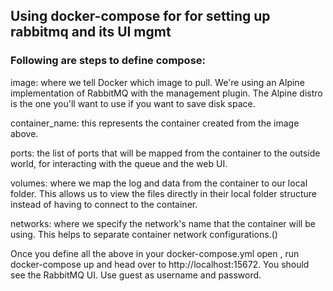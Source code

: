 ## Using docker-compose for for setting up rabbitmq and its UI mgmt

### Following are steps to define compose:
image: where we tell Docker which image to pull. We're using an Alpine implementation of RabbitMQ with the management plugin. The Alpine distro is the one you'll want to use if you want to save disk space.

container_name: this represents the container created from the image above.

ports: the list of ports that will be mapped from the container to the outside world, for interacting with the queue and the web UI.

volumes: where we map the log and data from the container to our local folder. This allows us to view the files directly in their local folder structure instead of having to connect to the container.

networks: where we specify the network's name that the container will be using. This helps to separate container network configurations.()

Once you define all the above in your docker-compose.yml open , run docker-compose up and head over to http://localhost:15672. You should see the RabbitMQ UI. Use guest as username and password.
